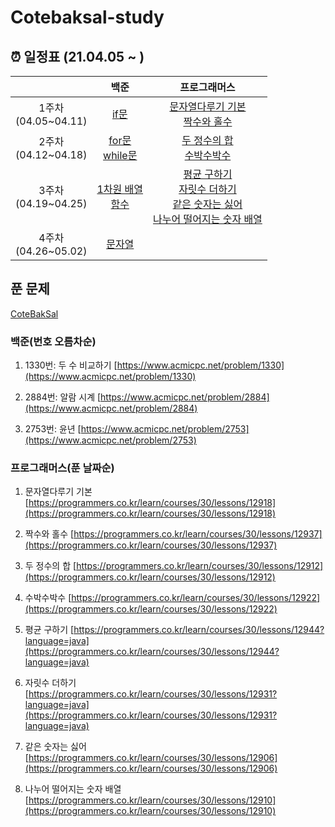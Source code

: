 # Cotebaksal-study


## ⏰ 일정표 (21.04.05 ~ )

| |백준|프로그래머스|
|:-----------:|:--------------------------------------------------------------------------------:|:---------------:|
| 1주차<br/> (04.05~04.11)| [if문](https://www.acmicpc.net/step/4)                   | [문자열다루기 기본](https://programmers.co.kr/learn/courses/30/lessons/12918)<br/>[짝수와 홀수](https://programmers.co.kr/learn/courses/30/lessons/12937) |
| 2주차<br/> (04.12~04.18) | [for문](https://www.acmicpc.net/step/3)<br/>[while문](https://www.acmicpc.net/step/2)            | [두 정수의 합](https://programmers.co.kr/learn/courses/30/lessons/12912)<br/>[수박수박수](https://programmers.co.kr/learn/courses/30/lessons/12922) |
| 3주차<br/> (04.19~04.25) | [1차원 배열](https://www.acmicpc.net/step/6)<br/>[함수](https://www.acmicpc.net/step/5)            | [평균 구하기](https://programmers.co.kr/learn/courses/30/lessons/12944?language=java)<br/>[자릿수 더하기](https://programmers.co.kr/learn/courses/30/lessons/12931?language=java)<br/>[같은 숫자는 싫어](https://programmers.co.kr/learn/courses/30/lessons/12906)<br/>[나누어 떨어지는 숫자 배열](https://programmers.co.kr/learn/courses/30/lessons/12910) |
| 4주차<br/> (04.26~05.02) | [문자열](https://www.acmicpc.net/step/5)</br>         |  |

## 푼 문제
[CoteBakSal](https://www.notion.so/0dda0cc4b3274c22a0fc9bec578e95ca)


### 백준(번호 오름차순)

1. 1330번: 두 수 비교하기
    [https://www.acmicpc.net/problem/1330](https://www.acmicpc.net/problem/1330)

2. 2884번: 알람 시계
    [https://www.acmicpc.net/problem/2884](https://www.acmicpc.net/problem/2884)

3. 2753번: 윤년
    [https://www.acmicpc.net/problem/2753](https://www.acmicpc.net/problem/2753)


### 프로그래머스(푼 날짜순)

1. 문자열다루기 기본
    [https://programmers.co.kr/learn/courses/30/lessons/12918](https://programmers.co.kr/learn/courses/30/lessons/12918)

2. 짝수와 홀수
    [https://programmers.co.kr/learn/courses/30/lessons/12937](https://programmers.co.kr/learn/courses/30/lessons/12937)
    
3. 두 정수의 합
    [https://programmers.co.kr/learn/courses/30/lessons/12912](https://programmers.co.kr/learn/courses/30/lessons/12912)
    
4. 수박수박수
    [https://programmers.co.kr/learn/courses/30/lessons/12922](https://programmers.co.kr/learn/courses/30/lessons/12922)
    
5. 평균 구하기
    [https://programmers.co.kr/learn/courses/30/lessons/12944?language=java](https://programmers.co.kr/learn/courses/30/lessons/12944?language=java)
    
6. 자릿수 더하기
    [https://programmers.co.kr/learn/courses/30/lessons/12931?language=java](https://programmers.co.kr/learn/courses/30/lessons/12931?language=java)
    
7. 같은 숫자는 싫어
    [https://programmers.co.kr/learn/courses/30/lessons/12906](https://programmers.co.kr/learn/courses/30/lessons/12906)
    
8. 나누어 떨어지는 숫자 배열
    [https://programmers.co.kr/learn/courses/30/lessons/12910](https://programmers.co.kr/learn/courses/30/lessons/12910)

